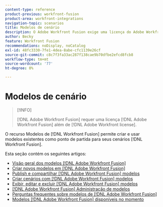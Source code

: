 ```yaml
---
content-type: reference
product-previous: workfront-fusion
product-area: workfront-integrations
navigation-topic: scenarios
title: Modelos de cenário
description: O Adobe Workfront Fusion exige uma licença do Adobe Workfront Fusion, além de uma licença do Adobe Workfront.
author: Becky
feature: Workfront Fusion
recommendations: noDisplay, noCatalog
exl-id: 48fc3330-7fe1-4dea-8abe-cfc1139e26cf
source-git-commit: c8c7f3fa33ac287f138cae9b70dfbe2efcd8fcb8
workflow-type: tm+mt
source-wordcount: '77'
ht-degree: 0%

---
```


# Modelos de cenário

>[!INFO]
>
>[!DNL Adobe Workfront Fusion] requer uma licença [!DNL Adobe Workfront Fusion] além de [!DNL Adobe Workfront license].

O recurso Modelos de [!DNL Workfront Fusion] permite criar e usar modelos existentes como ponto de partida para seus cenários [!DNL Workfront Fusion].

Esta seção contém os seguintes artigos:

* [Visão geral dos modelos [!DNL Adobe Workfront Fusion]](/help/quicksilver/workfront-fusion/scenarios/templates/fusion-templates-overview.md)
* [Criar novos modelos em [!DNL Adobe Workfront Fusion]](../../../workfront-fusion/scenarios/templates/create-new-fusion-templates.md)
* [Publish e compartilhar [!DNL Adobe Workfront Fusion] modelos](../../../workfront-fusion/scenarios/templates/publish-and-share-fusion-templates.md)
* [Criar cenários com [!DNL Adobe Workfront Fusion] modelos](../../../workfront-fusion/scenarios/templates/create-scenarios-with-fusion-templates.md)
* [Exibir, editar e excluir [!DNL Adobe Workfront Fusion] modelos](../../../workfront-fusion/scenarios/templates/view-edit-and-delete-fusion-templates.md)
* [[!DNL Adobe Workfront Fusion] Administração de modelos](../../../workfront-fusion/scenarios/templates/fusion-templates-adminstration.md)
* [Perguntas frequentes sobre modelos de [!DNL Adobe Workfront Fusion]](../../../workfront-fusion/scenarios/templates/fusion-templates-faqs.md)
* [Modelos [!DNL Adobe Workfront Fusion]  disponíveis no momento](../../../workfront-fusion/scenarios/templates/currently-available-fusion-templates.md)
